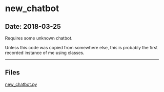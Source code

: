 # new_chatbot

## Date: 2018-03-25

Requires some unknown chatbot.

Unless this code was copied from somewhere else, this is probably the first recorded instance of me using classes.

-----

## Files

[new_chatbot.py](new_chatbot.py)